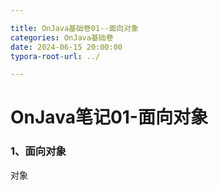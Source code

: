 ```yaml
---

title: OnJava基础卷01--面向对象
categories: OnJava基础卷
date: 2024-06-15 20:00:00
typora-root-url: ../

---
```


# OnJava笔记01-面向对象

### 1、面向对象

对象



